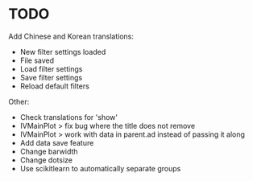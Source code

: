 TODO
====

Add Chinese and Korean translations:
- New filter settings loaded
- File saved
- Load filter settings
- Save filter settings
- Reload default filters

Other:
- Check translations for 'show'
- IVMainPlot > fix bug where the title does not remove
- IVMainPlot > work with data in parent.ad instead of passing it along
- Add data save feature
- Change barwidth
- Change dotsize
- Use scikitlearn to automatically separate groups
